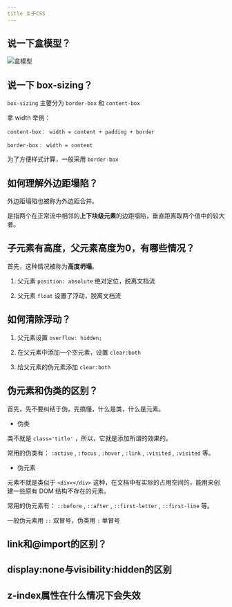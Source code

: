 ```yaml
---
title 关于CSS
---
```


## 说一下盒模型？

![盒模型](/public/box-sizing.png)

## 说一下 box-sizing？

`box-sizing` 主要分为 `border-box` 和 `content-box`

拿 width 举例：

`content-box： width = content + padding + border`

`border-box： width = content`

为了方便样式计算，一般采用 `border-box`

## 如何理解外边距塌陷？

外边距塌陷也被称为外边距合并。

是指两个在正常流中相邻的**上下块级元素**的边距塌陷，垂直距离取两个值中的较大者。

## 子元素有高度，父元素高度为0，有哪些情况？

首先，这种情况被称为**高度坍塌**。

1. 父元素 `position: absolute` 绝对定位，脱离文档流

2. 父元素 `float` 设置了浮动，脱离文档流

## 如何清除浮动？

1. 父元素设置 `overflow: hidden;`

2. 在父元素中添加一个空元素，设置 `clear:both`

3. 给父元素的伪元素添加 `clear:both`

## 伪元素和伪类的区别？

首先，先不要纠结于伪，先搞懂，什么是类，什么是元素。

- 伪类

类不就是 `class='title'` ，所以，它就是添加所谓的效果的。

常用的伪类有： `:active` , `:focus` , `:hover` , `:link` , `:visited` , `:visited` 等。

- 伪元素

元素不就是类似于 `<div></div>` 这种，在文档中有实际的占用空间的，能用来创建一些原有 DOM 结构不存在的元素。

常用的伪元素有： `::before` , `::after` , `::first-letter` , `::first-line` 等。

一般伪元素用 `::` 双冒号，伪类用 `:` 单冒号

## link和@import的区别？

## display:none与visibility:hidden的区别

## z-index属性在什么情况下会失效
